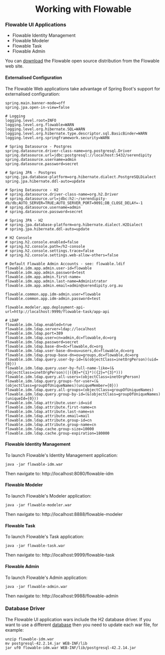 <h1 align="center">Working with Flowable</h1>

### Flowable UI Applications

* Flowable Identity Management
* Flowable Modeler
* Flowable Task
* Flowable Admin

You can [download](https://flowable.com/open-source/downloads/) the Flowable open source distribution from the Flowable 
web site.

#### Externalised Configuration

The Flowable Web applications take advantage of Spring Boot's support for externalised configuration:

```
spring.main.banner-mode=off
spring.jpa.open-in-view=false

# Logging
logging.level.root=INFO
logging.level.org.flowable=WARN
logging.level.org.hibernate.SQL=WARN
logging.level.org.hibernate.type.descriptor.sql.BasicBinder=WARN
logging.level.org.springframework.security=WARN

# Spring Datasource - Postgres
spring.datasource.driver-class-name=org.postgresql.Driver
spring.datasource.url=jdbc:postgresql://localhost:5432/serendipity
spring.datasource.username=admin
spring.datasource.password=secret

# Spring JPA - Postgres
spring.jpa.database-platform=org.hibernate.dialect.PostgreSQLDialect
spring.jpa.hibernate.ddl-auto=update

# Spring Datasource - H2
# spring.datasource.driver-class-name=org.h2.Driver
# spring.datasource.url=jdbc:h2:~/serendipity-db/db;AUTO_SERVER=TRUE;AUTO_SERVER_PORT=9091;DB_CLOSE_DELAY=-1
# spring.datasource.username=admin
# spring.datasource.password=secret

# Spring JPA - H2
# spring.jpa.database-platform=org.hibernate.dialect.H2Dialect
# spring.jpa.hibernate.ddl-auto=update

# H2 Console
# spring.h2.console.enabled=false
# spring.h2.console.path=/h2-console
# spring.h2.console.settings.trace=false
# spring.h2.console.settings.web-allow-others=false

# Default Flowable Admin Accounts - see: flowable.ldif
flowable.idm.app.admin.user-id=flowable
flowable.idm.app.admin.password=test
flowable.idm.app.admin.first-name=
flowable.idm.app.admin.last-name=Administrator
flowable.idm.app.admin.email=admin@serendipity.org.au

flowable.common.app.idm-admin.user=flowable
flowable.common.app.idm-admin.password=test

flowable.modeler.app.deployment-api-url=http://localhost:9999/flowable-task/app-api

# LDAP
flowable.idm.ldap.enabled=true
flowable.idm.ldap.server=ldap://localhost
flowable.idm.ldap.port=389
flowable.idm.ldap.user=cn=admin,dc=flowable,dc=org
flowable.idm.ldap.password=secret
flowable.idm.ldap.base-dn=dc=flowable,dc=org
flowable.idm.ldap.user-base-dn=ou=users,dc=flowable,dc=org
flowable.idm.ldap.group-base-dn=ou=groups,dc=flowable,dc=org
flowable.idm.ldap.query.user-by-id=(&(objectClass=inetOrgPerson)(uid={0}))
flowable.idm.ldap.query.user-by-full-name-like=(&(objectClass=inetOrgPerson)(|({0}=*{1}*)({2}=*{3}*)))
flowable.idm.ldap.query.all-users=(objectClass=inetOrgPerson)
flowable.idm.ldap.query.groups-for-user=(&(objectClass=groupOfUniqueNames)(uniqueMember={0}))
flowable.idm.ldap.query.all-groups=(objectClass=groupOfUniqueNames)
flowable.idm.ldap.query.group-by-id=(&(objectClass=groupOfUniqueNames)(uniqueId={0}))
flowable.idm.ldap.attribute.user-id=uid
flowable.idm.ldap.attribute.first-name=cn
flowable.idm.ldap.attribute.last-name=sn
flowable.idm.ldap.attribute.email=mail
flowable.idm.ldap.attribute.group-id=cn
flowable.idm.ldap.attribute.group-name=cn
flowable.idm.ldap.cache.group-size=10000
flowable.idm.ldap.cache.group-expiration=180000
```

#### Flowable Identity Management

To launch Flowable's Identity Management application:

```
java -jar flowable-idm.war
```

Then navigate to: http://localhost:8080/flowable-idm

#### Flowable Modeler

To launch Flowable's Modeler application:

```
java -jar flowable-modeler.war
```

Then navigate to: http://localhost:8888/flowable-modeler

#### Flowable Task

To launch Flowable's Task application:

```
java -jar flowable-task.war
```

Then navigate to: http://localhost:9999/flowable-task

#### Flowable Admin

To launch Flowable's Admin application:

```
java -jar flowable-admin.war
```

Then navigate to: http://localhost:9988/flowable-admin

### Database Driver

The Flowable UI application wars include the H2 database driver. If you want to use a different 
[database](https://flowable.com/open-source/docs/bpmn/ch03-Configuration/#supported-databases) then you need to update 
each war file, for example:

```
unzip flowable-idm.war
mv postgresql-42.2.14.jar WEB-INF/lib
jar uf0 flowable-idm.war WEB-INF/lib/postgresql-42.2.14.jar
```
